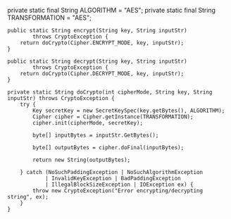 private static final String ALGORITHM = "AES";
    private static final String TRANSFORMATION = "AES";
 
    public static String encrypt(String key, String inputStr)
            throws CryptoException {
        return doCrypto(Cipher.ENCRYPT_MODE, key, inputStr);
    }
 
    public static String decrypt(String key, String inputStr)
            throws CryptoException {
        return doCrypto(Cipher.DECRYPT_MODE, key, inputStr);
    }
 
    private static String doCrypto(int cipherMode, String key, String inputStr) throws CryptoException {
        try {
            Key secretKey = new SecretKeySpec(key.getBytes(), ALGORITHM);
            Cipher cipher = Cipher.getInstance(TRANSFORMATION);
            cipher.init(cipherMode, secretKey);
            
            byte[] inputBytes = inputStr.GetBytes();
             
            byte[] outputBytes = cipher.doFinal(inputBytes);
             
            return new String(outputBytes);
             
        } catch (NoSuchPaddingException | NoSuchAlgorithmException
                | InvalidKeyException | BadPaddingException
                | IllegalBlockSizeException | IOException ex) {
            throw new CryptoException("Error encrypting/decrypting string", ex);
        }
    }
